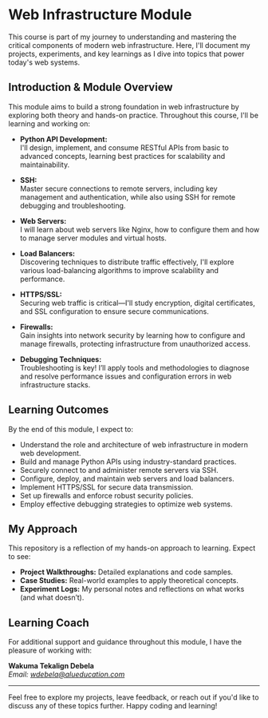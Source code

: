# Web Infrastructure Module

This course is part of my journey to understanding and mastering the critical components of modern web infrastructure. Here, I'll document my projects, experiments, and key learnings as I dive into topics that power today's web systems.

## Introduction & Module Overview
This module aims to build a strong foundation in web infrastructure by exploring both theory and hands-on practice. Throughout this course, I'll be learning and working on:

- **Python API Development:**  
  I'll design, implement, and consume RESTful APIs from basic to advanced concepts, learning best practices for scalability and maintainability.

- **SSH:**  
  Master secure connections to remote servers, including key management and authentication, while also using SSH for remote debugging and troubleshooting.

- **Web Servers:**  
  I will learn about web servers like Nginx, how to configure them and how to manage server modules and virtual hosts.

- **Load Balancers:**  
  Discovering techniques to distribute traffic effectively, I'll explore various load-balancing algorithms to improve scalability and performance.

- **HTTPS/SSL:**  
  Securing web traffic is critical—I'll study encryption, digital certificates, and SSL configuration to ensure secure communications.

- **Firewalls:**  
  Gain insights into network security by learning how to configure and manage firewalls, protecting infrastructure from unauthorized access.

- **Debugging Techniques:**  
  Troubleshooting is key! I’ll apply tools and methodologies to diagnose and resolve performance issues and configuration errors in web infrastructure stacks.

## Learning Outcomes

By the end of this module, I expect to:

- Understand the role and architecture of web infrastructure in modern web development.
- Build and manage Python APIs using industry-standard practices.
- Securely connect to and administer remote servers via SSH.
- Configure, deploy, and maintain web servers and load balancers.
- Implement HTTPS/SSL for secure data transmission.
- Set up firewalls and enforce robust security policies.
- Employ effective debugging strategies to optimize web systems.

## My Approach

This repository is a reflection of my hands-on approach to learning. Expect to see:
- **Project Walkthroughs:** Detailed explanations and code samples.
- **Case Studies:** Real-world examples to apply theoretical concepts.
- **Experiment Logs:** My personal notes and reflections on what works (and what doesn’t).

## Learning Coach

For additional support and guidance throughout this module, I have the pleasure of working with:

**Wakuma Tekalign Debela**  
_Email: [wdebela@alueducation.com](mailto:wdebela@alueducation.com)_

---

Feel free to explore my projects, leave feedback, or reach out if you'd like to discuss any of these topics further. Happy coding and learning!


